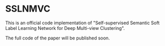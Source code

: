 # SSLNMVC

This is an official code implementation of "Self-supervised Semantic Soft Label Learning Network for Deep Multi-view Clustering".

The full code of the paper will be published soon.
